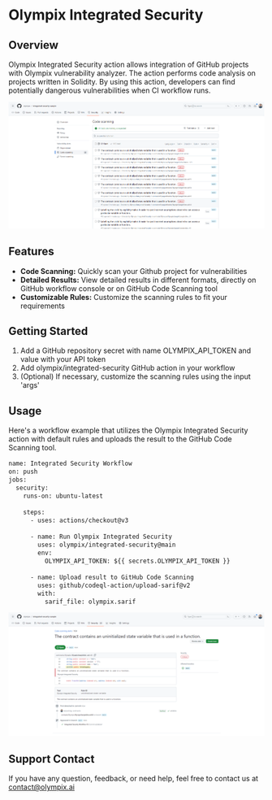 # Olympix Integrated Security

## Overview

Olympix Integrated Security action allows integration of GitHub projects with Olympix vulnerability analyzer. The action performs code analysis on projects written in Solidity. By using this action, developers can find potentially dangerous vulnerabilities when CI workflow runs.

![vulnerabilities](https://github.com/raphaelcastilhoc/Test-Sample-Smart-Contracts/blob/main/vulnerabilities.PNG)

## Features

- **Code Scanning:** Quickly scan your Github project for vulnerabilities
- **Detailed Results:** View detailed results in different formats, directly on GitHub workflow console or on GitHub Code Scanning tool
- **Customizable Rules:** Customize the scanning rules to fit your requirements

## Getting Started

1. Add a GitHub repository secret with name OLYMPIX_API_TOKEN and value with your API token
2. Add olympix/integrated-security GitHub action in your workflow
3. (Optional) If necessary, customize the scanning rules using the input 'args'

## Usage

Here's a workflow example that utilizes the Olympix Integrated Security action with default rules and uploads the result to the GitHub Code Scanning tool.

```shell
name: Integrated Security Workflow
on: push
jobs:
  security:
    runs-on: ubuntu-latest

    steps:
      - uses: actions/checkout@v3
      
      - name: Run Olympix Integrated Security
        uses: olympix/integrated-security@main
        env:
          OLYMPIX_API_TOKEN: ${{ secrets.OLYMPIX_API_TOKEN }}

      - name: Upload result to GitHub Code Scanning
        uses: github/codeql-action/upload-sarif@v2
        with:
          sarif_file: olympix.sarif
```
![vulnerabilities](https://github.com/raphaelcastilhoc/Test-Sample-Smart-Contracts/blob/main/vulnerability_detail.PNG)

## Support Contact

If you have any question, feedback, or need help, feel free to contact us at contact@olympix.ai
